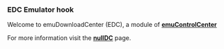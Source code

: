 ### EDC Emulator hook

Welcome to emuDownloadCenter (EDC), a module of [**emuControlCenter**](https://github.com/PhoenixInteractiveNL/emuControlCenter/wiki/)

For more information visit the [**nullDC**](https://github.com/PhoenixInteractiveNL/emuDownloadCenter/wiki/Emulator-nulldc#menu) page.
